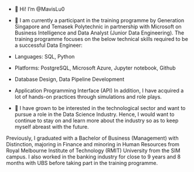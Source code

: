 - 👋 Hi! I’m @MavisLu0

- 🌱 I am currently a participant in the training programme by Generation Singapore and Temasek Polytechnic in partnership with Microsoft on Business Intelligence and Data Analyst (Junior Data Engineering). The training programme focuses on the below technical skills required to be a successful Data Engineer:
- Languages: SQL, Python
- Platforms: PostgreSQL, Microsoft Azure, Jupyter notebook, Github
- Database Design, Data Pipeline Development
- Application Programming Interface (API)
In addition, I have acquired a lot of hands-on practices through simulations and role plays. 

- 👀 I have grown to be interested in the technological sector and want to pursue a role in the Data Science Industry. Hence, I would want to continue to stay on and learn more about the industry so as to keep myself abreast with the future.

Previously, I graduated with a Bachelor of Business (Management) with Distinction, majoring in Finance and minoring in Human Resources from Royal Melbourne Institute of Technology (RMIT) University from the SIM campus. I also worked in the banking industry for close to 9 years and 8 months with UBS before taking part in the training programme.

<!---
MavisLu0/MavisLu0 is a ✨ special ✨ repository because its `README.md` (this file) appears on your GitHub profile.
You can click the Preview link to take a look at your changes.
--->

